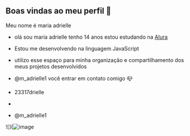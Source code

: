 ## Boas vindas ao meu perfil 💙

Meu nome é maria adrielle

- olá sou maria adrielle tenho 14 anos estou estudando na [Alura](https://www.alura.com.br)
- Estou me desenvolvendo na linguagem JavaScript
- utilizo esse espaço para minha organização e compartilhamento dos meus projetos desenvolvidos

- @m_adrielle1 você entrar em contato comigo 📪

- 23317drielle
- 
- @m_adrielle1

![](![image](https://github.com/user-attachments/assets/3036a255-8713-4cc3-87f3-cf8255dca55e)



